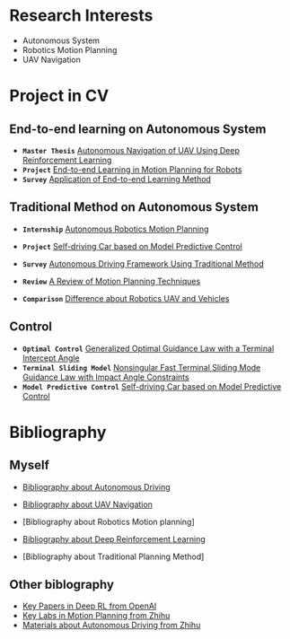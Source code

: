 # Research Interests

*   Autonomous System
*   Robotics Motion Planning
*   UAV Navigation

# Project in CV

## End-to-end learning on Autonomous System
* **`Master Thesis`** [Autonomous Navigation of UAV Using Deep Reinforcement Learning](https://github.com/benchun123/phd/blob/master/P1_Autonomous%20Navigation%20Using%20Deep%20Reinforcement%20Learning.pdf)
* **`Project`**   	  [End-to-end Learning in Motion Planning for Robots](https://github.com/benchun123/phd/blob/master/P2_End-to-end%20Learning%20in%20Motion%20Planning%20for%20Robots.pdf)
* **`Survey`**		  [Application of End-to-end Learning Method](https://github.com/benchun123/phd/blob/master/P3_Application%20of%20End-to-End%20Learning.pdf)

## Traditional Method on Autonomous System
* **`Internship`** 	  [Autonomous Robotics Motion Planning](https://github.com/benchun123/phd/blob/master/P4_Autonomous%20Robotics%20Motion%20Planning.pdf)
* **`Project`** 	  [Self-driving Car based on Model Predictive Control](https://github.com/benchun123/phd/blob/master/P5_Self-driving%20Car%20based%20on%20Model%20Predictive%20Control.pdf)
* **`Survey`** 		  [Autonomous Driving Framework Using Traditional Method](https://github.com/benchun123/phd/blob/master/P6_Autonomous%20Driving%20%20Framework%20Using%20Traditional%20Method.pdf)
* **`Review`** 		  [A Review of Motion Planning Techniques](https://github.com/benchun123/phd/blob/master/P7_A%20Review%20of%20Motion%20Planning%20Techniques.pdf)

* **`Comparison`** 	  [Difference about Robotics UAV and Vehicles](https://github.com/benchun123/phd/blob/master/P8_Difference%20between%20Robot%20UAV%20and%20Vehicles.pdf)

## Control
* **`Optimal Control`**  [Generalized Optimal Guidance Law with a Terminal Intercept Angle](https://github.com/benchun123/phd/blob/master/O1_Generalized%20Optimal%20Guidance%20Law%20with%20a%20Terminal%20Intercept%20Angle.pdf)
* **`Terminal Sliding Model`** 		  [Nonsingular Fast Terminal Sliding Mode Guidance Law with Impact Angle Constraints](https://github.com/benchun123/phd/blob/master/O2_An%2BImproved%2BNonsingular%2BFast%2BTerminal...Benchun%20Zhou.pdf)
* **`Model Predictive Control`** 		  [Self-driving Car based on Model Predictive Control](https://github.com/benchun123/phd/blob/master/P5_Self-driving%20Car%20based%20on%20Model%20Predictive%20Control.pdf)

# Bibliography

## Myself
* [Bibliography about Autonomous Driving](https://github.com/benchun123/phd/blob/master/Bibliography%20about%20Autonomous%20Driving.md)
* [Bibliography about UAV Navigation](https://github.com/benchun123/phd/blob/master/Bibliography%20about%20UAV%20Navigation.md)
* [Bibliography about Robotics Motion planning]

* [Bibliography about Deep Reinforcement Learning](https://github.com/benchun123/phd/blob/master/Bibliography%20about%20Deep%20Reinforcement%20Learning.md)
* [Bibliography about Traditional Planning Method]

## Other biblography
* [Key Papers in Deep RL from OpenAI](https://github.com/benchun123/phd/blob/master/Key%20Papers%20in%20Deep%20RL%20from%20OpenAI.rst#a-model-is-learned)
* [Key Labs in Motion Planning from Zhihu](https://github.com/benchun123/phd/blob/master/Key%20Labs%20in%20Motion%20Planning%20from%20Zhihu.rst)
* [Materials about Autonomous Driving from Zhihu](https://github.com/benchun123/phd/blob/master/Materials%20about%20Autonomous%20Driving%20from%20Zhihu.rst)




